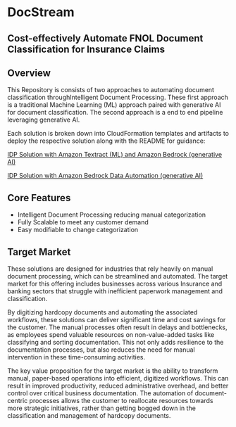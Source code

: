 # DocStream
## Cost-effectively Automate FNOL Document Classification for Insurance Claims

## Overview

This Repository is consists of two approaches to automating document classification throughIntelligent Document Processing. These first approach is a traditional Machine Learning (ML) approach paired with generative AI for document classification. The second approach is a end to end pipeline leveraging generative AI. 

Each solution is broken down into CloudFormation templates and artifacts to deploy the respective solution along with the README for guidance:

[IDP Solution with Amazon Textract (ML) and Amazon Bedrock (generative AI)](https://github.com/aws-samples/sample-FSI-document-processing-with-amazon-bedrock/tree/main/IDP%20with%20ML%20and%20Gen%20AI)

[IDP Solution with Amazon Bedrock Data Automation (generative AI)](https://github.com/aws-samples/sample-FSI-document-processing-with-amazon-bedrock/tree/main/IDP%20with%20ML%20and%20Gen%20AI)

## Core Features 

 * Intelligent Document Processing reducing manual categorization 
 * Fully Scalable to meet any customer demand
 * Easy modifiable to change categorization

## Target Market 

These solutions are designed for industries that rely heavily on manual document processing, which can be streamlined and automated. The target market for this offering includes businesses across various Insurance and banking sectors that struggle with inefficient paperwork management and classification. 

By digitizing hardcopy documents and automating the associated workflows, these solutions can deliver significant time and cost savings for the customer. The manual processes often result in delays and bottlenecks, as employees spend valuable resources on non-value-added tasks like classifying and sorting documentation. This not only adds resilience to the documentation processes, but also reduces the need for manual intervention in these time-consuming activities.

The key value proposition for the target market is the ability to transform manual, paper-based operations into efficient, digitized workflows. This can result in improved productivity, reduced administrative overhead, and better control over critical business documentation. The automation of document-centric processes allows the customer to reallocate resources towards more strategic initiatives, rather than getting bogged down in the classification and management of hardcopy documents. 
